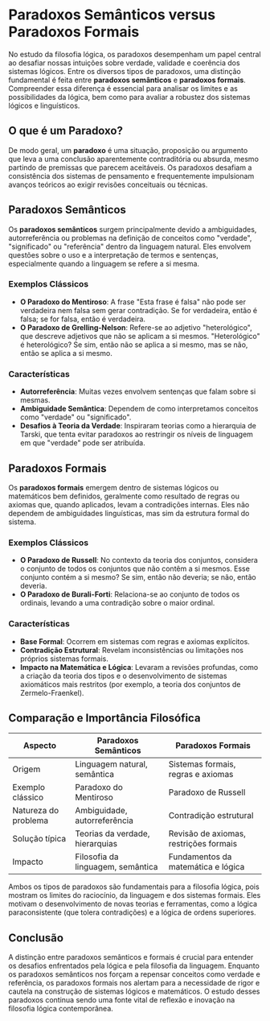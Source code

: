 # Paradoxos Semânticos versus Paradoxos Formais

No estudo da filosofia lógica, os paradoxos desempenham um papel central ao desafiar nossas intuições sobre verdade, validade e coerência dos sistemas lógicos. Entre os diversos tipos de paradoxos, uma distinção fundamental é feita entre **paradoxos semânticos** e **paradoxos formais**. Compreender essa diferença é essencial para analisar os limites e as possibilidades da lógica, bem como para avaliar a robustez dos sistemas lógicos e linguísticos.

## O que é um Paradoxo?

De modo geral, um **paradoxo** é uma situação, proposição ou argumento que leva a uma conclusão aparentemente contraditória ou absurda, mesmo partindo de premissas que parecem aceitáveis. Os paradoxos desafiam a consistência dos sistemas de pensamento e frequentemente impulsionam avanços teóricos ao exigir revisões conceituais ou técnicas.

## Paradoxos Semânticos

Os **paradoxos semânticos** surgem principalmente devido a ambiguidades, autorreferência ou problemas na definição de conceitos como "verdade", "significado" ou "referência" dentro da linguagem natural. Eles envolvem questões sobre o uso e a interpretação de termos e sentenças, especialmente quando a linguagem se refere a si mesma.

### Exemplos Clássicos

- **O Paradoxo do Mentiroso**: A frase "Esta frase é falsa" não pode ser verdadeira nem falsa sem gerar contradição. Se for verdadeira, então é falsa; se for falsa, então é verdadeira.
- **O Paradoxo de Grelling-Nelson**: Refere-se ao adjetivo "heterológico", que descreve adjetivos que não se aplicam a si mesmos. "Heterológico" é heterológico? Se sim, então não se aplica a si mesmo, mas se não, então se aplica a si mesmo.

### Características

- **Autorreferência**: Muitas vezes envolvem sentenças que falam sobre si mesmas.
- **Ambiguidade Semântica**: Dependem de como interpretamos conceitos como "verdade" ou "significado".
- **Desafios à Teoria da Verdade**: Inspiraram teorias como a hierarquia de Tarski, que tenta evitar paradoxos ao restringir os níveis de linguagem em que "verdade" pode ser atribuída.

## Paradoxos Formais

Os **paradoxos formais** emergem dentro de sistemas lógicos ou matemáticos bem definidos, geralmente como resultado de regras ou axiomas que, quando aplicados, levam a contradições internas. Eles não dependem de ambiguidades linguísticas, mas sim da estrutura formal do sistema.

### Exemplos Clássicos

- **O Paradoxo de Russell**: No contexto da teoria dos conjuntos, considera o conjunto de todos os conjuntos que não contêm a si mesmos. Esse conjunto contém a si mesmo? Se sim, então não deveria; se não, então deveria.
- **O Paradoxo de Burali-Forti**: Relaciona-se ao conjunto de todos os ordinais, levando a uma contradição sobre o maior ordinal.

### Características

- **Base Formal**: Ocorrem em sistemas com regras e axiomas explícitos.
- **Contradição Estrutural**: Revelam inconsistências ou limitações nos próprios sistemas formais.
- **Impacto na Matemática e Lógica**: Levaram a revisões profundas, como a criação da teoria dos tipos e o desenvolvimento de sistemas axiomáticos mais restritos (por exemplo, a teoria dos conjuntos de Zermelo-Fraenkel).

## Comparação e Importância Filosófica

| Aspecto                | Paradoxos Semânticos                  | Paradoxos Formais                      |
|------------------------|---------------------------------------|----------------------------------------|
| Origem                 | Linguagem natural, semântica          | Sistemas formais, regras e axiomas     |
| Exemplo clássico       | Paradoxo do Mentiroso                 | Paradoxo de Russell                    |
| Natureza do problema   | Ambiguidade, autorreferência          | Contradição estrutural                 |
| Solução típica         | Teorias da verdade, hierarquias       | Revisão de axiomas, restrições formais |
| Impacto                | Filosofia da linguagem, semântica     | Fundamentos da matemática e lógica     |

Ambos os tipos de paradoxos são fundamentais para a filosofia lógica, pois mostram os limites do raciocínio, da linguagem e dos sistemas formais. Eles motivam o desenvolvimento de novas teorias e ferramentas, como a lógica paraconsistente (que tolera contradições) e a lógica de ordens superiores.

## Conclusão

A distinção entre paradoxos semânticos e formais é crucial para entender os desafios enfrentados pela lógica e pela filosofia da linguagem. Enquanto os paradoxos semânticos nos forçam a repensar conceitos como verdade e referência, os paradoxos formais nos alertam para a necessidade de rigor e cautela na construção de sistemas lógicos e matemáticos. O estudo desses paradoxos continua sendo uma fonte vital de reflexão e inovação na filosofia lógica contemporânea.